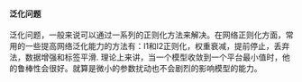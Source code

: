 #### 泛化问题
泛化问题，一般来说可以通过一系列的正则化方法来解决。在网络正则化方面，常用的一些提高网络泛化能力的方法有：l1和l2正则化，权重衰减，提前停止，丢弃法，数据增强和标签平滑.
理论上来讲，当一个模型收敛到一个平台最小值时，他的鲁棒性会很好。就算是微小的参数扰动也不会剧烈的影响模型的能力。